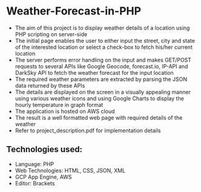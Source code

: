 # Weather-Forecast-in-PHP
- The aim of this project is to display weather details of a location using PHP scripting on server-side
- The initial page enables the user to either input the street, city and state of the interested location or select a check-box to fetch his/her current location
- The server performs error handling on the input and makes GET/POST requests to several APIs like Google Geocode, forecast.io, IP-API and DarkSky API to fetch the weather forecast for the input location
- The required weather parameters are extracted by parsing the JSON data returned by these APIs
- The details are displayed on the screen in a visually appealing manner using various weather icons and using Google Charts to display the hourly temperature in graph format
- The application is hosted on AWS cloud
- The result is a well formatted web page with required details of the weather
- Refer to project_description.pdf for implementation details

Technologies used:
  -
  - Language: PHP
  - Web Technologies: HTML, CSS, JSON, XML
  - GCP App Engine, AWS
  - Editor: Brackets
